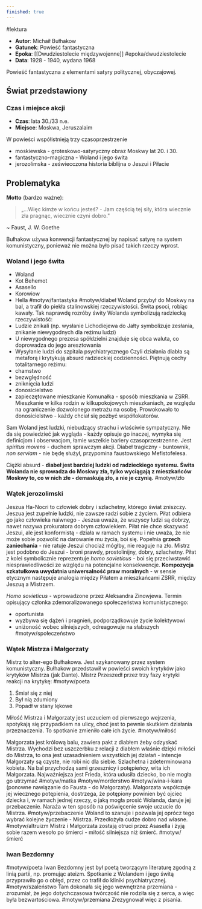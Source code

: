 ```yaml
---
finished: true
---
```

#lektura 
- **Autor**: Michaił Bułhakow
- **Gatunek**: Powieść fantastyczna
- **Epoka**: [[Dwudziestolecie międzywojenne]] #epoka/dwudziestolecie 
- **Data**: 1928 - 1940, wydana 1968

Powieść fantastyczna z elementami satyry politycznej, obyczajowej.
## Świat przedstawiony
### Czas i miejsce akcji
- **Czas**: lata 30./33 n.e.
- **Miejsce**: Moskwa, Jeruszalaim

W powieści współistnieją trzy czasoprzestrzenie
- moskiewska - groteskowo-satyryczny obraz Moskwy lat 20. i 30.
- fantastyczno-magiczna - Woland i jego świta
- jerozolimska - zeświecczona historia biblijna o Jeszui i Piłacie
## Problematyka
**Motto** (bardzo ważne):
> „...Więc kimże w końcu jesteś?
\- Jam częścią tej siły, która wiecznie zła pragnąc, wiecznie czyni dobro."

~ Faust, J. W. Goethe

Bułhakow używa konwencji fantastycznej by napisać satyrę na system komunistyczny, ponieważ nie można było pisać takich rzeczy wprost. 
### Woland i jego świta
- Woland
- Kot Behemot
- Asasello
- Korowiow
- Hella
#motyw/fantastyka #motyw/diabeł
Woland przybył do Moskwy na bal, a trafił do piekła stalinowskiej rzeczywistości. Świta psoci, robiąc kawały. Tak naprawdę rozróby świty Wolanda symbolizują radziecką rzeczywistość:
- Ludzie znikali (np. wysłanie Lichodiejewa do Jałty symbolizuje zesłania, znikanie niewygodnych dla reżimu ludzi)
- U niewygodnego prezesa spółdzielni znajduje się obca waluta, co doprowadza do jego aresztowania
- Wysyłanie ludzi do szpitala psychiatrycznego
Czyli działania diabła są metaforą i krytykują absurd radzieckiej codzienności. Piętnują cechy totalitarnego reżimu:
- chamstwo
- bezwględność
- zniknięcia ludzi
- donosicielstwo
- zapieczętowane mieszkanie
Komunałka - sposób mieszkania w ZSRR. Mieszkanie w kilka rodzin w kilkupokojowych mieszkaniach, ze względu na ograniczenie dozwolonego metrażu na osobę. Prowokowało to donosicielstwo - każdy chciał się pozbyć współlokatorów.

Sam Woland jest ludzki, niebudzący strachu i właściwie sympatyczny. Nie da się powiedzieć jak wygląda - każdy opisuje go inaczej, wymyka się definicjom i obserwacjom, łamie wszelkie bariery czasoprzestrzenne. Jest *spiritus movens* - duchem sprawczym akcji. Diabeł tragiczny - buntownik, *non serviam* - nie będę służył, przypomina faustowskiego Mefistofelesa. 

Ciężki absurd - **diabeł jest bardziej ludzki od radzieckiego systemu.** 
**Świta Wolanda nie sprowadza do Moskwy zła, tylko wyciągają z mieszkańców Moskwy to, co w nich złe - demaskują zło, a nie je czynią.** #motyw/zło
### Wątek jerozolimski
Jeszua Ha-Nocri to człowiek dobry i szlachetny, którego świat zniszczy. Jeszua jest zupełnie ludzki, nie zawsze radzi sobie z życiem. Piłat odbiera go jako człowieka naiwnego - Jeszua uważa, że wszyscy ludzi są dobrzy, nawet nazywa prokuratora dobrym człowiekiem. 
Piłat nie chce skazywać Jeszui, ale jest konformistą - działa w ramach systemu i nie uważa, że nie może sobie pozwolić na darowanie mu życia, boi się. Popełnia **grzech zaniechania** - nie ratuje Jeszui chociaż mógłby, nie reaguje na zło. 
Mistrz jest podobno do Jeszui - broni prawdy, prostolinijny, dobry, szlachetny. Piłat z kolei symbolicznie reprezentuje *homo sovieticus* - boi się przeciwstawić niesprawiedliwości ze względu na potencjalne konsekwencje.
**Kompozycja szkatułkowa uwydatnia uniwersalność praw moralnych** - w sensie etycznym następuje analogia między Piłatem a mieszkańcami ZSRR, między Jeszuą a Mistrzem. 

*Homo sovieticus* - wprowadzone przez Aleksandra Zinowjewa. Termin opisujący członka zdemoralizowanego społeczeństwa komunistycznego:
- oportunista
- wyzbywa się dążeń i pragnień, podporządkowuje życie kolektywowi
- uniżoność wobec silniejszych, odreagowuje na słabszych
#motyw/społeczeństwo

### Wątek Mistrza i Małgorzaty
Mistrz to alter-ego Bułhakowa. Jest szykanowany przez system komunistyczny. Bułhakow przedstawił w powieści swoich krytyków jako krytyków Mistrza (jak Dante). Mistrz Przeszedł przez trzy fazy krytyki reakcji na krytykę: #motyw/poeta 
1. Śmiał się z niej
2. Był nią zdumiony
3. Popadł w stany lękowe

Miłość Mistrza i Małgorzaty jest uczuciem od pierwszego wejrzenia, spotykają się przypadkiem na ulicy, choć jest to pewnie skutkiem działania przeznaczenia. To spotkanie zmieniło całe ich życie. #motyw/miłość 

Małgorzata jest królową balu, zawiera pakt z diabłem żeby odzyskać Mistrza. Wychodzi bez uszczerbku z relacji z diabłem właśnie dzięki miłości do Mistrza, to ona jest uzasadnieniem wszystkich jej działań - intencje Małgorzaty są czyste, nie robi nic dla siebie. Szlachetna i zdeterminowana kobieta. 
Na bal przychodzą sami grzesznicy i potępieńcy, wita ich Małgorzata. Najważniejsza jest Frieda, która udusiła dziecko, bo nie mogła go utrzymać #motyw/matka #motyw/morderstwo #motyw/wina-i-kara (ponowne nawiązanie do Fausta - do Małgorzaty). Małgorzata współczuje jej wiecznego potępienia, dostrzega, że potępiony powinien być ojciec dziecka i, w ramach jednej rzeczy, o jaką mogła prosić Wolanda, daruje jej przebaczenie. Naraża w ten sposób na poświęcenie swoje uczucie do Mistrza. #motyw/przebaczenie  Woland to szanuje i pozwala jej oprócz tego wybrać kolejne życzenie - Mistrza. Przedłożyła cudze dobro nad własne. #motyw/altruizm 
Mistrz i Małgorzata zostają otruci przez Asasella i żyją sobie razem wesoło po śmierci - miłość silniejsza niż śmierć. #motyw/śmierć
### Iwan Bezdomny
#motyw/poeta
Iwan Bezdomny jest był poetą tworzącym literaturę zgodną z linią partii, np. promując ateizm. Spotkanie z Wolandem i jego świtą przyprawiło go o obłęd, przez co trafił do kliniki psychiatrycznej. #motyw/szaleństwo Tam dokonała się jego wewnętrzna przemiana - zrozumiał, że jego dotychczasowa twórczość nie rodziła się z serca, a więc była bezwartościowa. #motyw/przemiana Zrezygnował więc z pisania.